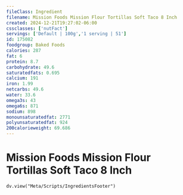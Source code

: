 ```yaml
---
fileClass: Ingredient
filename: Mission Foods Mission Flour Tortillas Soft Taco 8 Inch
created: 2024-12-21T19:27:02-06:00
cssclasses: ['nutFact']
servings: ['Default | 100g','1 serving | 51']
id: 175082
foodgroup: Baked Foods
calories: 287
fat: 6
protein: 8.7
carbohydrate: 49.6
saturatedfats: 0.695
calcium: 191
iron: 1.99
netcarbs: 49.6
water: 33.6
omega3s: 43
omega6s: 871
sodium: 898
monounsaturatedfat: 2771
polyunsaturatedfat: 924
200calorieweight: 69.686
---
```


# Mission Foods Mission Flour Tortillas Soft Taco 8 Inch

```dataviewjs
dv.view("Meta/Scripts/IngredientsFooter")
```